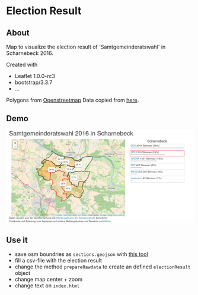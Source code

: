 # Election Result

## About
Map to visualize the election result of 'Samtgemeinderatswahl' in Scharnebeck 2016. 

Created with
* Leaflet 1.0.0-rc3
* bootstrap/3.3.7
* ...

Polygons from [Openstreetmap]("http://overpass-turbo.eu/s/iY9") 
Data copied from <a href="http://wahl.luenecom.de/scharnebeck/Samtgemeinderat2016.html">here</a>.

## Demo
 [![Foo](preview.png)](http://kartenkarsten.github.io/electionresult/)

## Use it
* save osm boundries as `sections.geojson` with [this tool]("http://overpass-turbo.eu/s/iY9")
* fill a csv-file with the election result
* change the method `prepareRawdata` to create an defined `electionResult` object
* change map center + zoom
* change text on `index.html`

